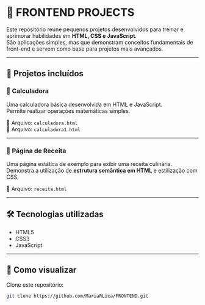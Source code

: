 # 🎨 FRONTEND PROJECTS

Este repositório reúne pequenos projetos desenvolvidos para treinar e aprimorar habilidades em **HTML, CSS e JavaScript**.  
São aplicações simples, mas que demonstram conceitos fundamentais de front-end e servem como base para projetos mais avançados.

---

## 🚀 Projetos incluídos

### 🔢 Calculadora
Uma calculadora básica desenvolvida em HTML e JavaScript.  
Permite realizar operações matemáticas simples.

📂 Arquivo: `calculadora.html`  
📂 Arquivo: `calculadora1.html`  

---

### 🥘 Página de Receita
Uma página estática de exemplo para exibir uma receita culinária.  
Demonstra a utilização de **estrutura semântica em HTML** e estilização com CSS.

📂 Arquivo: `receita.html`  

---

## 🛠️ Tecnologias utilizadas
- HTML5  
- CSS3  
- JavaScript  

---

## 📂 Como visualizar
Clone este repositório:
```bash
git clone https://github.com/MariaRLica/FRONTEND.git
